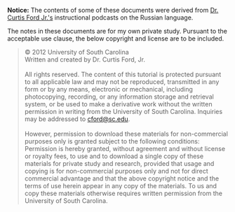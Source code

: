 <b>Notice:</b> The contents of some of these documents were derived from [Dr. Curtis Ford Jr.'s](mailto:cford@sc.edu) instructional podcasts on the Russian language.

The notes in these documents are for my own private study. Pursuant to the acceptable use clause, the below copyright and license are to be included.

> &copy; 2012 University of South Carolina<br/>Written and created by Dr. Curtis Ford, Jr.<br/><br/>All rights reserved. The content of this tutorial is protected pursuant to all applicable law and may not be reproduced, transmitted in any form or by any means, electronic or mechanical, including photocopying, recording, or any information storage and retrieval system, or be used to make a derivative work without the written permission in writing from the University of South Carolina. Inquiries may be addressed to [cford@sc.edu](mailto:cford@sc.edu).<br/><br/>However, permission to download these materials for non-commercial purposes only is granted subject to the following conditions: Permission is hereby granted, without agreement and without license or royalty fees, to use and to download a single copy of these materials for private study and research, provided that usage and copying is for non-commercial purposes only and not for direct commercial advantage and that the above copyright notice and the terms of use herein appear in any copy of the materials. To us and copy these materials otherwise requires written permission from the University of South Carolina.
